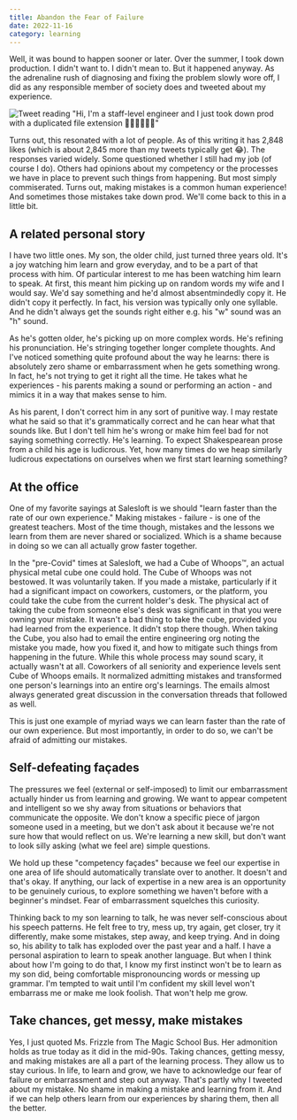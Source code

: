 ```yaml
---
title: Abandon the Fear of Failure
date: 2022-11-16
category: learning
---
```


Well, it was bound to happen sooner or later. Over the summer, I took down production. I didn't want to. I didn't mean to. But it happened anyway. As the adrenaline rush of diagnosing and fixing the problem slowly wore off, I did as any responsible member of society does and tweeted about my experience.

![Tweet reading "Hi, I'm a staff-level engineer and I just took down prod with a duplicated file extension 🤦‍♂️🤦‍♂️🤦‍♂️"](/posts/took-down-production-tweet.png 'Oops')<!--rehype:style=width:500px;-->

Turns out, this resonated with a lot of people. As of this writing it has 2,848 likes (which is about 2,845 more than my tweets typically get 😂). The responses varied widely. Some questioned whether I still had my job (of course I do). Others had opinions about my competency or the processes we have in place to prevent such things from happening. But most simply commiserated. Turns out, making mistakes is a common human experience! And sometimes those mistakes take down prod. We'll come back to this in a little bit.

## A related personal story

I have two little ones. My son, the older child, just turned three years old. It's a joy watching him learn and grow everyday, and to be a part of that process with him. Of particular interest to me has been watching him learn to speak. At first, this meant him picking up on random words my wife and I would say. We'd say something and he'd almost absentmindedly copy it. He didn't copy it perfectly. In fact, his version was typically only one syllable. And he didn't always get the sounds right either e.g. his "w" sound was an "h" sound.

As he's gotten older, he's picking up on more complex words. He's refining his pronunciation. He's stringing together longer complete thoughts. And I've noticed something quite profound about the way he learns: there is absolutely zero shame or embarrassment when he gets something wrong. In fact, he's not trying to get it right all the time. He takes what he experiences - his parents making a sound or performing an action - and mimics it in a way that makes sense to him.

As his parent, I don't correct him in any sort of punitive way. I may restate what he said so that it's grammatically correct and he can hear what that sounds like. But I don't tell him he's wrong or make him feel bad for not saying something correctly. He's learning. To expect Shakespearean prose from a child his age is ludicrous. Yet, how many times do we heap similarly ludicrous expectations on ourselves when we first start learning something?

## At the office

One of my favorite sayings at Salesloft is we should "learn faster than the rate of our own experience." Making mistakes - failure - is one of the greatest teachers. Most of the time though, mistakes and the lessons we learn from them are never shared or socialized. Which is a shame because in doing so we can all actually grow faster together.

In the "pre-Covid" times at Salesloft, we had a Cube of Whoops™, an actual physical metal cube one could hold. The Cube of Whoops was not bestowed. It was voluntarily taken. If you made a mistake, particularly if it had a significant impact on coworkers, customers, or the platform, you could take the cube from the current holder's desk. The physical act of taking the cube from someone else's desk was significant in that you were owning your mistake. It wasn't a bad thing to take the cube, provided you had learned from the experience. It didn't stop there though. When taking the Cube, you also had to email the entire engineering org noting the mistake you made, how you fixed it, and how to mitigate such things from happening in the future. While this whole process may sound scary, it actually wasn't at all. Coworkers of all seniority and experience levels sent Cube of Whoops emails. It normalized admitting mistakes and transformed one person's learnings into an entire org's learnings. The emails almost always generated great discussion in the conversation threads that followed as well.

This is just one example of myriad ways we can learn faster than the rate of our own experience. But most importantly, in order to do so, we can't be afraid of admitting our mistakes.

## Self-defeating façades

The pressures we feel (external or self-imposed) to limit our embarrassment actually hinder us from learning and growing. We want to appear competent and intelligent so we shy away from situations or behaviors that communicate the opposite. We don't know a specific piece of jargon someone used in a meeting, but we don't ask about it because we're not sure how that would reflect on us. We're learning a new skill, but don't want to look silly asking (what we feel are) simple questions.

We hold up these "competency façades" because we feel our expertise in one area of life should automatically translate over to another. It doesn't and that's okay. If anything, our lack of expertise in a new area is an opportunity to be genuinely curious, to explore something we haven't before with a beginner's mindset. Fear of embarrassment squelches this curiosity.

Thinking back to my son learning to talk, he was never self-conscious about his speech patterns. He felt free to try, mess up, try again, get closer, try it differently, make some mistakes, step away, and keep trying. And in doing so, his ability to talk has exploded over the past year and a half. I have a personal aspiration to learn to speak another language. But when I think about how I'm going to do that, I know my first instinct won't be to learn as my son did, being comfortable mispronouncing words or messing up grammar. I'm tempted to wait until I'm confident my skill level won't embarrass me or make me look foolish. That won't help me grow.

## Take chances, get messy, make mistakes

Yes, I just quoted Ms. Frizzle from The Magic School Bus. Her admonition holds as true today as it did in the mid-90s. Taking chances, getting messy, and making mistakes are all a part of the learning process. They allow us to stay curious. In life, to learn and grow, we have to acknowledge our fear of failure or embarrassment and step out anyway. That's partly why I tweeted about my mistake. No shame in making a mistake and learning from it. And if we can help others learn from our experiences by sharing them, then all the better.
